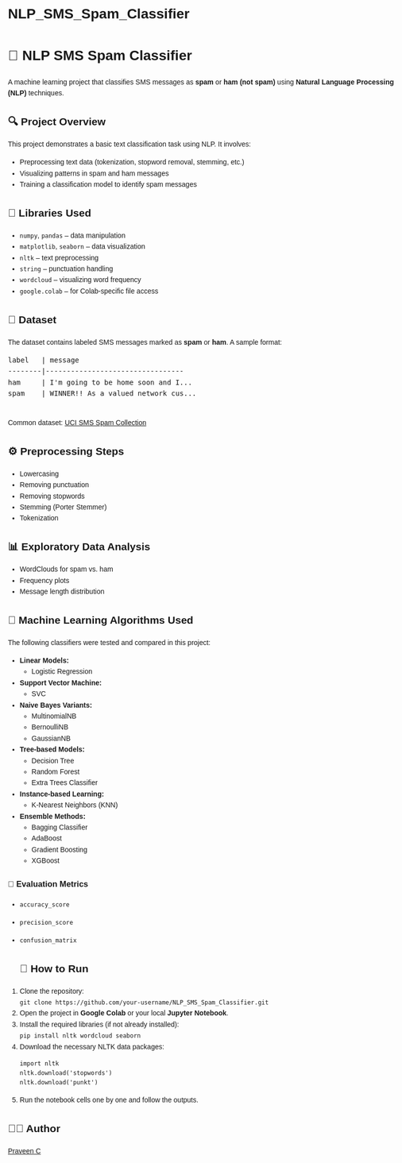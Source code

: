 # NLP_SMS_Spam_Classifier


<!DOCTYPE html>
<html lang="en">
<head>
  <meta charset="UTF-8">
  <title>NLP SMS Spam Classifier</title>
</head>
<body style="font-family: Arial, sans-serif; line-height: 1.6; padding: 20px; max-width: 800px; margin: auto;">

  <h1>📩 NLP SMS Spam Classifier</h1>
  <p>
    A machine learning project that classifies SMS messages as <strong>spam</strong> or <strong>ham (not spam)</strong> using <strong>Natural Language Processing (NLP)</strong> techniques.
  </p>

  <h2>🔍 Project Overview</h2>
  <p>This project demonstrates a basic text classification task using NLP. It involves:</p>
  <ul>
    <li>Preprocessing text data (tokenization, stopword removal, stemming, etc.)</li>
    <li>Visualizing patterns in spam and ham messages</li>
    <li>Training a classification model to identify spam messages</li>
  </ul>

  <h2>🧰 Libraries Used</h2>
  <ul>
    <li><code>numpy</code>, <code>pandas</code> – data manipulation</li>
    <li><code>matplotlib</code>, <code>seaborn</code> – data visualization</li>
    <li><code>nltk</code> – text preprocessing</li>
    <li><code>string</code> – punctuation handling</li>
    <li><code>wordcloud</code> – visualizing word frequency</li>
    <li><code>google.colab</code> – for Colab-specific file access</li>
  </ul>

  <h2>📁 Dataset</h2>
  <p>
    The dataset contains labeled SMS messages marked as <strong>spam</strong> or <strong>ham</strong>. A sample format:
  </p>
  <pre>
label   | message
--------|---------------------------------
ham     | I'm going to be home soon and I...
spam    | WINNER!! As a valued network cus...
  </pre>
  <p>
    Common dataset: <a href="https://archive.ics.uci.edu/ml/datasets/SMS+Spam+Collection" target="_blank">UCI SMS Spam Collection</a>
  </p>

  <h2>⚙️ Preprocessing Steps</h2>
  <ul>
    <li>Lowercasing</li>
    <li>Removing punctuation</li>
    <li>Removing stopwords</li>
    <li>Stemming (Porter Stemmer)</li>
    <li>Tokenization</li>
  </ul>

  <h2>📊 Exploratory Data Analysis</h2>
  <ul>
    <li>WordClouds for spam vs. ham</li>
    <li>Frequency plots</li>
    <li>Message length distribution</li>
  </ul>

## 🧠 Machine Learning Algorithms Used

The following classifiers were tested and compared in this project:

- **Linear Models:**
  - Logistic Regression
- **Support Vector Machine:**
  - SVC
- **Naive Bayes Variants:**
  - MultinomialNB
  - BernoulliNB
  - GaussianNB
- **Tree-based Models:**
  - Decision Tree
  - Random Forest
  - Extra Trees Classifier
- **Instance-based Learning:**
  - K-Nearest Neighbors (KNN)
- **Ensemble Methods:**
  - Bagging Classifier
  - AdaBoost
  - Gradient Boosting
  - XGBoost

### 📏 Evaluation Metrics
- `accuracy_score`
- `precision_score`
- `confusion_matrix`


  <h2>🚀 How to Run</h2>
<ol>
  <li>Clone the repository:<br>
    <code>git clone https://github.com/your-username/NLP_SMS_Spam_Classifier.git</code>
  </li>
  <li>Open the project in <strong>Google Colab</strong> or your local <strong>Jupyter Notebook</strong>.</li>
  <li>Install the required libraries (if not already installed):<br>
    <code>pip install nltk wordcloud seaborn</code>
  </li>
  <li>Download the necessary NLTK data packages:
    <pre><code>import nltk
nltk.download('stopwords')
nltk.download('punkt')</code></pre>
  </li>
  <li>Run the notebook cells one by one and follow the outputs.</li>
</ol>



  <h2>👨‍💻 Author</h2>
  <p>
    <a href="https://github.com/your-username" target="_blank">Praveen C</a>
  </p>

</body>
</html>
